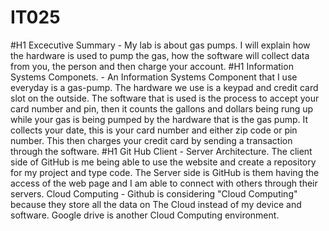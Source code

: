 # IT025
#H1 Excecutive Summary - My lab is about gas pumps. I will explain how the hardware is used to pump the gas, how the software will collect data from you, the person and then charge your account. 
#H1 Information Systems Componets. - An Information Systems Component that I use everyday is a gas-pump. The hardware we use is a keypad and credit card slot on the outside. The software that is used is the process to accept your card number and pin, then it counts the gallons and dollars being rung up while your gas is being pumped by the hardware that is the gas pump. It collects your date, this is your card number and either zip code or pin number. This then charges your credit card by sending a transaction through the software.
#H1 Git Hub
Client - Server Architecture. The client side of GitHub is me being able to use the website and create a repository for my project and type code. The Server side is GitHub is them having the access of the web page and I am able to connect with others through their servers.
Cloud Computing - Github is considering "Cloud Computing" because they store all the data on The Cloud instead of my device and software. Google drive is another Cloud Computing environment. 
